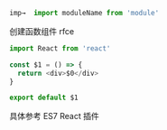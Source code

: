 ```js
imp→  import moduleName from 'module'
```

创建函数组件 rfce
```js
import React from 'react'

const $1 = () => {
  return <div>$0</div>
}

export default $1
```

具体参考 ES7 React 插件